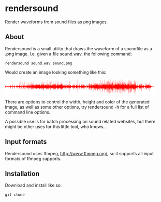 rendersound
===========

Render waveforms from sound files as png images.

About
-----

Rendersound is a small utility that draws the waveform of a soundfile as a .png image.
I.e. given a file sound.wav, the following command:

    rendersound sound.wav sound.png

Would create an image looking something like this:

![Image](/test/out.png)

There are options to control the width, height and color of the generated image, as well as some other options, 
try rendersound -h for a full list of command line options.

A possible use is for batch processing on sound related websites, but there might be other uses for this little tool, 
who knows...

Input formats
-------------

Rendersound uses ffmpeg, http://www.ffmpeg.org/, so it supports all input formats of ffmpeg supports.

Installation
------------

Download and install like so:

    git clone 
